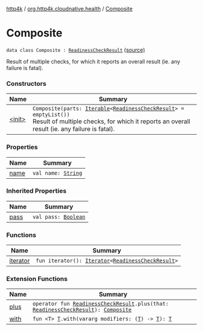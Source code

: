 [http4k](../../index.md) / [org.http4k.cloudnative.health](../index.md) / [Composite](./index.md)

# Composite

`data class Composite : `[`ReadinessCheckResult`](../-readiness-check-result/index.md) [(source)](https://github.com/http4k/http4k/blob/master/http4k-cloudnative/src/main/kotlin/org/http4k/cloudnative/health/ReadinessCheckResult.kt#L28)

Result of multiple checks, for which it reports an overall result (ie. any failure is fatal).

### Constructors

| Name | Summary |
|---|---|
| [&lt;init&gt;](-init-.md) | `Composite(parts: `[`Iterable`](https://kotlinlang.org/api/latest/jvm/stdlib/kotlin.collections/-iterable/index.html)`<`[`ReadinessCheckResult`](../-readiness-check-result/index.md)`> = emptyList())`<br>Result of multiple checks, for which it reports an overall result (ie. any failure is fatal). |

### Properties

| Name | Summary |
|---|---|
| [name](name.md) | `val name: `[`String`](https://kotlinlang.org/api/latest/jvm/stdlib/kotlin/-string/index.html) |

### Inherited Properties

| Name | Summary |
|---|---|
| [pass](../-readiness-check-result/pass.md) | `val pass: `[`Boolean`](https://kotlinlang.org/api/latest/jvm/stdlib/kotlin/-boolean/index.html) |

### Functions

| Name | Summary |
|---|---|
| [iterator](iterator.md) | `fun iterator(): `[`Iterator`](https://kotlinlang.org/api/latest/jvm/stdlib/kotlin.collections/-iterator/index.html)`<`[`ReadinessCheckResult`](../-readiness-check-result/index.md)`>` |

### Extension Functions

| Name | Summary |
|---|---|
| [plus](../plus.md) | `operator fun `[`ReadinessCheckResult`](../-readiness-check-result/index.md)`.plus(that: `[`ReadinessCheckResult`](../-readiness-check-result/index.md)`): `[`Composite`](./index.md) |
| [with](../../org.http4k.core/with.md) | `fun <T> `[`T`](../../org.http4k.core/with.md#T)`.with(vararg modifiers: (`[`T`](../../org.http4k.core/with.md#T)`) -> `[`T`](../../org.http4k.core/with.md#T)`): `[`T`](../../org.http4k.core/with.md#T) |
